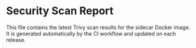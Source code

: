 # Security Scan Report

This file contains the latest Trivy scan results for the sidecar Docker image.
It is generated automatically by the CI workflow and updated on each release.
